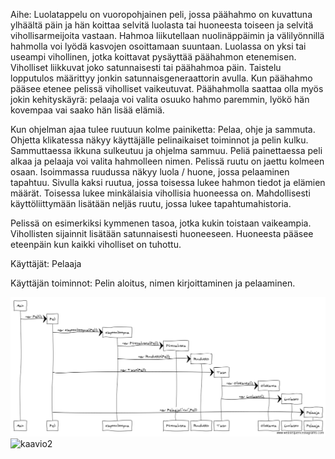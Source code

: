 Aihe: Luolatappelu on vuoropohjainen peli, jossa päähahmo on kuvattuna ylhäältä 
päin ja hän koittaa selvitä luolasta tai huoneesta toiseen ja selvitä 
vihollisarmeijoita vastaan. Hahmoa liikutellaan nuolinäppäimin ja 
välilyönnillä hahmolla voi lyödä kasvojen osoittamaan suuntaan. Luolassa 
on yksi tai useampi vihollinen, jotka koittavat pysäyttää päähahmon etenemisen. 
Viholliset liikkuvat joko satunnaisesti tai päähahmoa päin. Taistelu 
lopputulos määrittyy jonkin satunnaisgeneraattorin avulla. Kun päähahmo pääsee 
etenee pelissä viholliset vaikeutuvat. Päähahmolla saattaa olla myös jokin 
kehityskäyrä: pelaaja voi valita osuuko hahmo paremmin, lyökö hän kovempaa 
vai saako hän lisää elämiä.

Kun ohjelman ajaa tulee ruutuun kolme painiketta: Pelaa, ohje ja sammuta. 
Ohjetta klikatessa näkyy käyttäjälle pelinaikaiset toiminnot ja pelin kulku. 
Sammuttaessa ikkuna sulkeutuu ja ohjelma sammuu. Peliä painettaessa peli alkaa 
ja pelaaja voi valita hahmolleen nimen. Pelissä ruutu on jaettu kolmeen osaan. 
Isoimmassa ruudussa näkyy luola / huone, jossa pelaaminen tapahtuu. Sivulla 
kaksi ruutua, jossa toisessa lukee hahmon tiedot ja elämien määrät. Toisessa 
lukee minkälaisia vihollisia huoneessa on. Mahdollisesti käyttöliittymään 
lisätään neljäs ruutu, jossa lukee tapahtumahistoria.

Pelissä on esimerkiksi kymmenen tasoa, jotka kukin toistaan vaikeampia. 
Vihollisten sijainnit lisätään satunnaisesti huoneeseen. Huoneesta pääsee 
eteenpäin kun kaikki viholliset on tuhottu.

Käyttäjät: Pelaaja

Käyttäjän toiminnot: Pelin aloitus, nimen kirjoittaminen ja pelaaminen.

![kaavio](sekvenssikaavio.png)
![kaavio2](sekvenssikaavio2.png)
